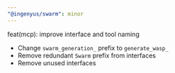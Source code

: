 ```yaml
---
"@ingenyus/swarm": minor
---
```


feat(mcp): improve interface and tool naming

- Change `swarm_generation_` prefix to `generate_wasp_`
- Remove redundant `Swarm` prefix from interfaces
- Remove unused interfaces
